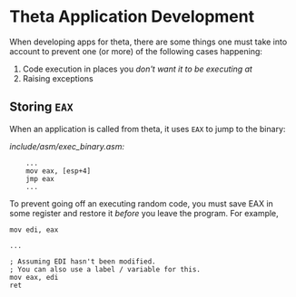 # Theta Application Development
When developing apps for theta, there are some things one must take into
account to prevent one (or more) of the following cases happening:
1. Code execution in places you *don't want it to be executing at*
2. Raising exceptions

## Storing `EAX` 
When an application is called from theta, it uses `EAX` to jump to the
binary:

*include/asm/exec_binary.asm:*
```x86asm
    ...
    mov eax, [esp+4]
    jmp eax
    ...
```

To prevent going off an executing random code, you must save EAX in
some register and restore it *before* you leave the program. For
example,

```x86asm
mov edi, eax

...

; Assuming EDI hasn't been modified.
; You can also use a label / variable for this.
mov eax, edi
ret
```
